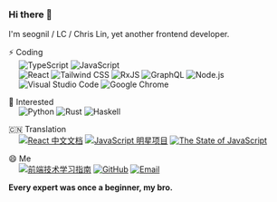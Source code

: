 ### Hi there 👋

I'm seognil / LC / Chris Lin, yet another frontend developer.

<!-- ↓ Dude, You are awesome -->
<!-- https://github.com/syfxlin/syfxlin -->

<!-- https://shields.io/category/other -->
<!-- https://simpleicons.org/ -->
<!-- https://colorswall.com/ -->

⚡ Coding
<br/>&ensp;&ensp;
![TypeScript](https://img.shields.io/badge/TypeScript-007ACC?style=flat-square&logo=TypeScript&logoColor=ffffff)
![JavaScript](https://img.shields.io/badge/JavaScript-343434?style=flat-square&logo=JavaScript&logoColor=F7DF1E)
<br/>&ensp;&ensp;
![React](https://img.shields.io/badge/React-61DAFB?style=flat-square&logo=React&logoColor=fff)
![Tailwind CSS](https://img.shields.io/badge/Tailwind%20CSS-38B2AC?style=flat-square&logo=Tailwind-CSS&logoColor=fff)
![RxJS](https://img.shields.io/badge/RxJS-D81B60?style=flat-square&logo=RxJS&logoColor=fff)
![GraphQL](https://img.shields.io/badge/GraphQL-E10098?style=flat-square&logo=GraphQL&logoColor=fff)
![Node.js](https://img.shields.io/badge/Node.js-339933?style=flat-square&logo=Node.js&logoColor=fff)
<br/>&ensp;&ensp;
![Visual Studio Code](https://img.shields.io/badge/Visual%20Studio%20Code-007ACC?style=flat-square&logo=Visual-Studio-Code&logoColor=fff)
![Google Chrome](https://img.shields.io/badge/Google%20Chrome-4285F4?style=flat-square&logo=Google-Chrome&logoColor=fff)

🏃 Interested
<br/>&ensp;&ensp;
![Python](https://img.shields.io/badge/Python-3776AB?style=flat-square&logo=Python&logoColor=fff)
![Rust](https://img.shields.io/badge/Rust-000000?style=flat-square&logo=Rust&logoColor=fff)
![Haskell](https://img.shields.io/badge/Haskell-5D4F85?style=flat-square&logo=Haskell&logoColor=fff)

🇨🇳 Translation
<br/>&ensp;&ensp;
[![React 中文文档](https://img.shields.io/badge/React%20中文文档-282c34?style=flat-square)](https://zh-hans.reactjs.org/)
[![JavaScript 明星项目](https://img.shields.io/badge/JavaScript%20明星项目-E65100?style=flat-square)](https://risingstars.js.org/2019/zh)
[![The State of JavaScript](https://img.shields.io/badge/The%20State%20of%20JavaScript-FE696A?style=flat-square)](https://2019.stateofjs.com/zh/)

😄 Me
<br/>&ensp;&ensp;
[![前端技术学习指南](https://img.shields.io/badge/前端技术学习指南-4285F4?style=flat-square&logo=Blogger&logoColor=fff)](https://fe.rualc.com/)
[![GitHub](https://img.shields.io/badge/seognil-181717?style=flat-square&logo=Github&logoColor=fff)](https://github.com/seognil/)
[![Email](https://img.shields.io/badge/seognil@gmail.com-D14836?style=flat-square&logo=Gmail&logoColor=fff)](mailto:seognil@gmail.com)

**Every expert was once a beginner, my bro.**
